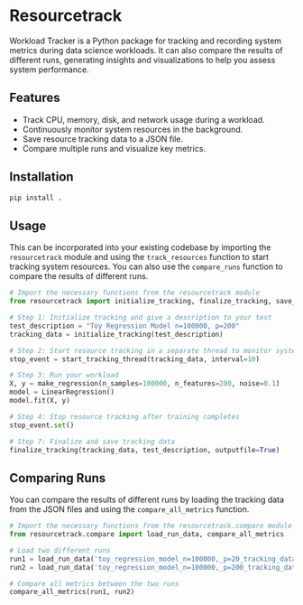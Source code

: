 # Resourcetrack

Workload Tracker is a Python package for tracking and recording system metrics during data science workloads. It can also compare the results of different runs, generating insights and visualizations to help you assess system performance.

## Features

- Track CPU, memory, disk, and network usage during a workload.
- Continuously monitor system resources in the background.
- Save resource tracking data to a JSON file.
- Compare multiple runs and visualize key metrics.

## Installation

```bash
pip install .
```

## Usage
This can be incorporated into your existing codebase by importing the `resourcetrack` module and using the `track_resources` function to start tracking system resources. You can also use the `compare_runs` function to compare the results of different runs.

```python
# Import the necessary functions from the resourcetrack module
from resourcetrack import initialize_tracking, finalize_tracking, save_tracking_data, start_tracking_thread

# Step 1: Initialize tracking and give a description to your test
test_description = "Toy Regression Model n=100000, p=200"
tracking_data = initialize_tracking(test_description)

# Step 2: Start resource tracking in a separate thread to monitor system resources during the workload execution. The interval parameter specifies the time interval in seconds between each resource measurement.
stop_event = start_tracking_thread(tracking_data, interval=10)

# Step 3: Run your workload
X, y = make_regression(n_samples=100000, n_features=200, noise=0.1)
model = LinearRegression()
model.fit(X, y)

# Step 4: Stop resource tracking after training completes
stop_event.set()

# Step 7: Finalize and save tracking data
finalize_tracking(tracking_data, test_description, outputfile=True)
```

## Comparing Runs

You can compare the results of different runs by loading the tracking data from the JSON files and using the `compare_all_metrics` function.

```python
# Import the necessary functions from the resourcetrack.compare module
from resourcetrack.compare import load_run_data, compare_all_metrics

# Load two different runs
run1 = load_run_data('toy_regression_model_n=100000,_p=20_tracking_data.json')
run2 = load_run_data('toy_regression_model_n=100000,_p=200_tracking_data.json')

# Compare all metrics between the two runs
compare_all_metrics(run1, run2)
```
